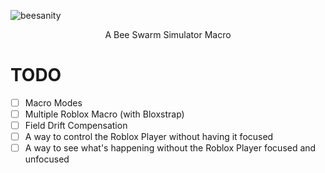 ![beesanity](https://github.com/PyTsun/Beesanity/assets/53323309/418be713-8dfe-4186-a34e-ead76d379148)
<p align="center">A Bee Swarm Simulator Macro</p>

# TODO
- [ ] Macro Modes
- [ ] Multiple Roblox Macro (with Bloxstrap)
- [ ] Field Drift Compensation
- [ ] A way to control the Roblox Player without having it focused
- [ ] A way to see what's happening without the Roblox Player focused and unfocused
